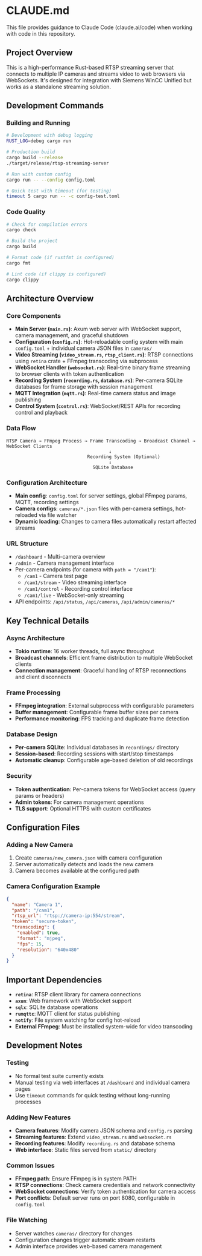 # CLAUDE.md

This file provides guidance to Claude Code (claude.ai/code) when working with code in this repository.

## Project Overview

This is a high-performance Rust-based RTSP streaming server that connects to multiple IP cameras and streams video to web browsers via WebSockets. It's designed for integration with Siemens WinCC Unified but works as a standalone streaming solution.

## Development Commands

### Building and Running
```bash
# Development with debug logging
RUST_LOG=debug cargo run

# Production build
cargo build --release
./target/release/rtsp-streaming-server

# Run with custom config
cargo run -- --config config.toml

# Quick test with timeout (for testing)
timeout 5 cargo run -- -c config-test.toml
```

### Code Quality
```bash
# Check for compilation errors
cargo check

# Build the project
cargo build

# Format code (if rustfmt is configured)
cargo fmt

# Lint code (if clippy is configured)
cargo clippy
```

## Architecture Overview

### Core Components
- **Main Server (`main.rs`)**: Axum web server with WebSocket support, camera management, and graceful shutdown
- **Configuration (`config.rs`)**: Hot-reloadable config system with main `config.toml` + individual camera JSON files in `cameras/`
- **Video Streaming (`video_stream.rs`, `rtsp_client.rs`)**: RTSP connections using `retina` crate + FFmpeg transcoding via subprocess
- **WebSocket Handler (`websocket.rs`)**: Real-time binary frame streaming to browser clients with token authentication
- **Recording System (`recording.rs`, `database.rs`)**: Per-camera SQLite databases for frame storage with session management
- **MQTT Integration (`mqtt.rs`)**: Real-time camera status and image publishing
- **Control System (`control.rs`)**: WebSocket/REST APIs for recording control and playback

### Data Flow
```
RTSP Camera → FFmpeg Process → Frame Transcoding → Broadcast Channel → WebSocket Clients
                                      ↓
                              Recording System (Optional)
                                      ↓
                                SQLite Database
```

### Configuration Architecture
- **Main config**: `config.toml` for server settings, global FFmpeg params, MQTT, recording settings
- **Camera configs**: `cameras/*.json` files with per-camera settings, hot-reloaded via file watcher
- **Dynamic loading**: Changes to camera files automatically restart affected streams

### URL Structure
- `/dashboard` - Multi-camera overview
- `/admin` - Camera management interface  
- Per-camera endpoints (for camera with `path = "/cam1"`):
  - `/cam1` - Camera test page
  - `/cam1/stream` - Video streaming interface
  - `/cam1/control` - Recording control interface
  - `/cam1/live` - WebSocket-only streaming
- API endpoints: `/api/status`, `/api/cameras`, `/api/admin/cameras/*`

## Key Technical Details

### Async Architecture
- **Tokio runtime**: 16 worker threads, full async throughout
- **Broadcast channels**: Efficient frame distribution to multiple WebSocket clients
- **Connection management**: Graceful handling of RTSP reconnections and client disconnects

### Frame Processing
- **FFmpeg integration**: External subprocess with configurable parameters
- **Buffer management**: Configurable frame buffer sizes per camera
- **Performance monitoring**: FPS tracking and duplicate frame detection

### Database Design
- **Per-camera SQLite**: Individual databases in `recordings/` directory
- **Session-based**: Recording sessions with start/stop timestamps
- **Automatic cleanup**: Configurable age-based deletion of old recordings

### Security
- **Token authentication**: Per-camera tokens for WebSocket access (query params or headers)
- **Admin tokens**: For camera management operations
- **TLS support**: Optional HTTPS with custom certificates

## Configuration Files

### Adding a New Camera
1. Create `cameras/new_camera.json` with camera configuration
2. Server automatically detects and loads the new camera
3. Camera becomes available at the configured path

### Camera Configuration Example
```json
{
  "name": "Camera 1",
  "path": "/cam1",
  "rtsp_url": "rtsp://camera-ip:554/stream",
  "token": "secure-token",
  "transcoding": {
    "enabled": true,
    "format": "mjpeg",
    "fps": 15,
    "resolution": "640x480"
  }
}
```

## Important Dependencies
- **`retina`**: RTSP client library for camera connections
- **`axum`**: Web framework with WebSocket support
- **`sqlx`**: SQLite database operations
- **`rumqttc`**: MQTT client for status publishing
- **`notify`**: File system watching for config hot-reload
- **External FFmpeg**: Must be installed system-wide for video transcoding

## Development Notes

### Testing
- No formal test suite currently exists
- Manual testing via web interfaces at `/dashboard` and individual camera pages
- Use `timeout` commands for quick testing without long-running processes

### Adding New Features
- **Camera features**: Modify camera JSON schema and `config.rs` parsing
- **Streaming features**: Extend `video_stream.rs` and `websocket.rs`
- **Recording features**: Modify `recording.rs` and database schema
- **Web interface**: Static files served from `static/` directory

### Common Issues
- **FFmpeg path**: Ensure FFmpeg is in system PATH
- **RTSP connections**: Check camera credentials and network connectivity
- **WebSocket connections**: Verify token authentication for camera access
- **Port conflicts**: Default server runs on port 8080, configurable in `config.toml`

### File Watching
- Server watches `cameras/` directory for changes
- Configuration changes trigger automatic stream restarts
- Admin interface provides web-based camera management